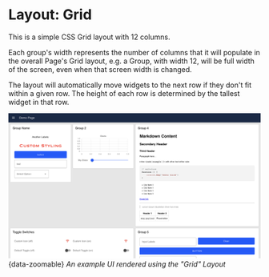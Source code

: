 # Layout: Grid

This is a simple CSS Grid layout with 12 columns.

Each group's width represents the number of columns that it will populate in the overall Page's Grid layout, e.g. a Group, with width 12, will be full width of the screen, even when that screen width is changed.

The layout will automatically move widgets to the next row if they don't fit within a given row. The height of each row is determined by the tallest widget in that row.

![Grid Layout](../assets/images/layout-eg-grid.png){data-zoomable}
*An example UI rendered using the "Grid" Layout*